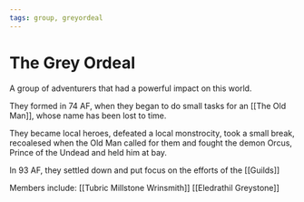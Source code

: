 ```yaml
---
tags: group, greyordeal
---
```

# The Grey Ordeal

A group of adventurers that had a powerful impact on this world.

They formed in 74 AF, when they began to do small tasks for an [[The Old Man]], whose name has been lost to time.

They became local heroes, defeated a local monstrocity, took a small break, recoalesed when the Old Man called for them and fought the demon Orcus, Prince of the Undead and held him at bay.

In 93 AF, they settled down and put focus on the efforts of the [[Guilds]]

Members include:
[[Tubric Millstone Wrinsmith]]
[[Eledrathil Greystone]]
